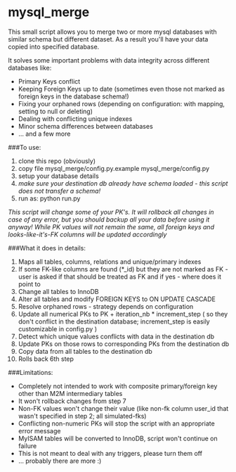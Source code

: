 mysql_merge
=============================

This small script allows you to merge two or more mysql databases with similar schema but different dataset. 
As a result you'll have your data copied into specified database.

It solves some important problems with data integrity across different databases like:
* Primary Keys conflict
* Keeping Foreign Keys up to date (sometimes even those not marked as foreign keys in the database schema!)
* Fixing your orphaned rows (depending on configuration: with mapping, setting to null or deleting)
* Dealing with conflicting unique indexes
* Minor schema differences between databases
* ... and a few more

###To use:
1. clone this repo (obviously)
2. copy file mysql_merge/config.py.example mysql_merge/config.py
3. setup your database details
4. *make sure your destination db already have schema loaded - this script does not transfer a schema!*
5. run as: python run.py

*This script will change some of your PK's. It will rollback all changes in case of any error, but you should backup all your data before using it anyway!*
*While PK values will not remain the same, all foreign keys and looks-like-it's-FK columns will be updated accordingly*

###What it does in details:
1. Maps all tables, columns, relations and unique/primary indexes
2. If some FK-like columns are found (*_id) but they are not marked as FK - user is asked if that should be treated as FK and if yes - where does it point to
3. Change all tables to InnoDB
4. Alter all tables and modify FOREIGN KEYS to ON UPDATE CASCADE
5. Resolve orphaned rows - strategy depends on configuration
6. Update all numerical PKs to PK + iteration_nb * increment_step ( so they don't conflict in the destination database; increment_step is easily customizable in config.py )
7. Detect which unique values conflicts with data in the destination db
8. Update PKs on those rows to corresponding PKs from the destination db
9. Copy data from all tables to the destination db
10. Rolls back 6th step

###Limitations:
* Completely not intended to work with composite primary/foreign key other than M2M intermediary tables
* It won't rollback changes from step 7
* Non-FK values won't change their value (like non-fk column user_id that wasn't specified in step 2; all simulated-fks)
* Conflicting non-numeric PKs will stop the script with an appropriate error message
* MyISAM tables will be converted to InnoDB, script won't continue on failure
* This is not meant to deal with any triggers, please turn them off
* ... probably there are more :)
